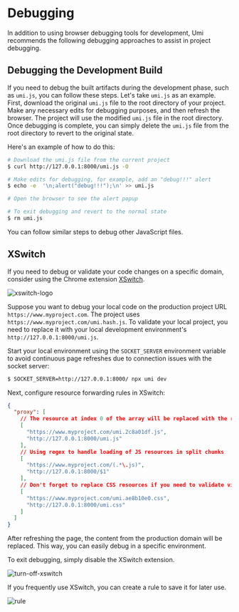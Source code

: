 # Debugging

In addition to using browser debugging tools for development, Umi recommends the following debugging approaches to assist in project debugging.

## Debugging the Development Build

If you need to debug the built artifacts during the development phase, such as `umi.js`, you can follow these steps. Let's take `umi.js` as an example. First, download the original `umi.js` file to the root directory of your project. Make any necessary edits for debugging purposes, and then refresh the browser. The project will use the modified `umi.js` file in the root directory. Once debugging is complete, you can simply delete the `umi.js` file from the root directory to revert to the original state.

Here's an example of how to do this:

```bash
# Download the umi.js file from the current project
$ curl http://127.0.0.1:8000/umi.js -O

# Make edits for debugging, for example, add an "debug!!!" alert
$ echo -e  '\n;alert("debug!!!");\n' >> umi.js

# Open the browser to see the alert popup

# To exit debugging and revert to the normal state
$ rm umi.js
```

You can follow similar steps to debug other JavaScript files.

## XSwitch

If you need to debug or validate your code changes on a specific domain, consider using the Chrome extension [XSwitch](https://chrome.google.com/webstore/detail/xswitch/idkjhjggpffolpidfkikidcokdkdaogg).

![xswitch-logo](https://gw.alipayobjects.com/mdn/rms_ffea06/afts/img/A*fp9yRINN6aMAAAAAAAAAAAAAARQnAQ)

Suppose you want to debug your local code on the production project URL `https://www.myproject.com`. The project uses `https://www.myproject.com/umi.hash.js`. To validate your local project, you need to replace it with your local development environment's `http://127.0.0.1:8000/umi.js`.

Start your local environment using the `SOCKET_SERVER` environment variable to avoid continuous page refreshes due to connection issues with the socket server:

```bash
$ SOCKET_SERVER=http://127.0.0.1:8000/ npx umi dev
```

Next, configure resource forwarding rules in XSwitch:

```json
{
  "proxy": [
    // The resource at index 0 of the array will be replaced with the resource at index 1
    [
      "https://www.myproject.com/umi.2c8a01df.js",
      "http://127.0.0.1:8000/umi.js"
    ],
    // Using regex to handle loading of JS resources in split chunks
    [
      "https://www.myproject.com/(.*\.js)",
      "http://127.0.0.1:8000/$1"
    ],
    // Don't forget to replace CSS resources if you need to validate visual appearance
    [
      "https://www.myproject.com/umi.ae8b10e0.css",
      "http://127.0.0.1:8000/umi.css"
    ]
  ]
}
```

After refreshing the page, the content from the production domain will be replaced. This way, you can easily debug in a specific environment.

To exit debugging, simply disable the XSwitch extension.

![turn-off-xswitch](https://gw.alipayobjects.com/mdn/rms_ffea06/afts/img/A*qXbNQJvz8-QAAAAAAAAAAAAAARQnAQ)

<Message type='success' emoji="💡">
If you frequently use XSwitch, you can create a rule to save it for later use.
</Message>

![rule](https://gw.alipayobjects.com/mdn/rms_ffea06/afts/img/A*oWfiT6R0SJkAAAAAAAAAAAAAARQnAQ)
